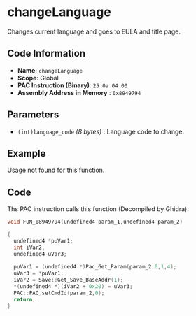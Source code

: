 # changeLanguage

Changes current language and goes to EULA and title page.

## Code Information

- **Name**: `changeLanguage`
- **Scope**: Global
- **PAC Instruction (Binary)**: `25 0a 04 00`
- **Assembly Address in Memory** : `0x8949794`

## Parameters

- `(int)language_code` *(8 bytes)* : Language code to change.

## Example

Usage not found for this function.

## Code

Ths PAC instruction calls this function (Decompiled by Ghidra):

```c
void FUN_08949794(undefined4 param_1,undefined4 param_2)

{
  undefined4 *puVar1;
  int iVar2;
  undefined4 uVar3;
  
  puVar1 = (undefined4 *)Pac_Get_Param(param_2,0,1,4);
  uVar3 = *puVar1;
  iVar2 = Save::Get_Save_BaseAddr(1);
  *(undefined4 *)(iVar2 + 0x20) = uVar3;
  PAC::PAC_setCmdId(param_2,0);
  return;
}
```

